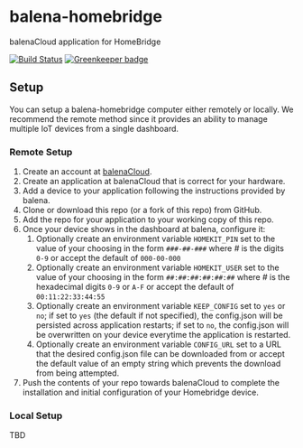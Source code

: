 # balena-homebridge

balenaCloud application for HomeBridge

[![Build Status](https://travis-ci.com/rhwood/balena-homebridge.svg?branch=master)](https://travis-ci.com/rhwood/balena-homebridge)
[![Greenkeeper badge](https://badges.greenkeeper.io/rhwood/balena-homebridge.svg)](https://greenkeeper.io/)

## Setup

You can setup a balena-homebridge computer either remotely or locally. We recommend the remote method since it provides an ability to manage multiple IoT devices from a single dashboard.

### Remote Setup

1. Create an account at [balenaCloud](https://dashboard.balena-cloud.com/).
2. Create an application at balenaCloud that is correct for your hardware.
3. Add a device to your application following the instructions provided by balena.
4. Clone or download this repo (or a fork of this repo) from GitHub.
5. Add the repo for your application to your working copy of this repo.
6. Once your device shows in the dashboard at balena, configure it:
    1. Optionally create an environment variable `HOMEKIT_PIN` set to the value of your choosing in the form `###-##-###` where _#_ is the digits `0-9` or accept the default of `000-00-000`
    2. Optionally create an environment variable `HOMEKIT_USER` set to the value of your choosing in the form `##:##:##:##:##:##` where _#_ is the hexadecimal digits `0-9` or `A-F` or accept the default of `00:11:22:33:44:55`
    3. Optionally create an environment variable `KEEP_CONFIG` set to `yes` or `no`; if set to `yes` (the default if not specified), the config.json will be persisted across application restarts; if set to `no`, the config.json will be overwritten on your device everytime the application is restarted.
    4. Optionally create an environment variable `CONFIG_URL` set to a URL that the desired config.json file can be downloaded from or accept the default value of an empty string which prevents the download from being attempted.
7. Push the contents of your repo towards balenaCloud to complete the installation and initial configuration of your Homebridge device.

### Local Setup

TBD
